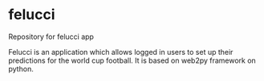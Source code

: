 # felucci
Repository for felucci app

Felucci is an application which allows logged in users to set up their predictions for the world cup football. It is based on web2py framework on python.
